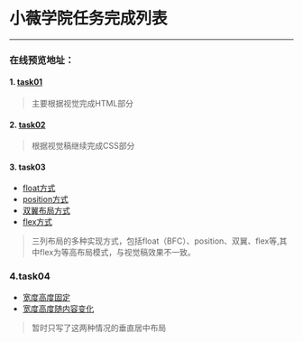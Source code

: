 ﻿# 小薇学院任务完成列表

---
### 在线预览地址：
#### 1. [task01](http://htmlpreview.github.io/?https://github.com/visugar/ife2017/blob/master/01xiaowei/task01/index.html)
> 主要根据视觉完成HTML部分

#### 2. [task02](http://htmlpreview.github.io/?https://github.com/visugar/ife2017/blob/master/01xiaowei/task02/index.html)
> 根据视觉稿继续完成CSS部分

#### 3. task03
+ [float方式](http://htmlpreview.github.io/?https://github.com/visugar/ife2017/blob/master/01xiaowei/task03/float.html)
+ [position方式](http://htmlpreview.github.io/?https://github.com/visugar/ife2017/blob/master/01xiaowei/task03/position.html)
+ [双翼布局方式](http://htmlpreview.github.io/?https://github.com/visugar/ife2017/blob/master/01xiaowei/task03/both_wings.html)
+ [flex方式](http://htmlpreview.github.io/?https://github.com/visugar/ife2017/blob/master/01xiaowei/task03/flex.html)

> 三列布局的多种实现方式，包括float（BFC）、position、双翼、flex等,其中flex为等高布局模式，与视觉稿效果不一致。

### 4.task04
+ [宽度高度固定](http://htmlpreview.github.io/?https://github.com/visugar/ife2017/blob/master/01xiaowei/task04/position_shade.html)
+  [宽度高度随内容变化](http://htmlpreview.github.io/?https://github.com/visugar/ife2017/blob/master/01xiaowei/task04/position_shade2.html)

> 暂时只写了这两种情况的垂直居中布局




